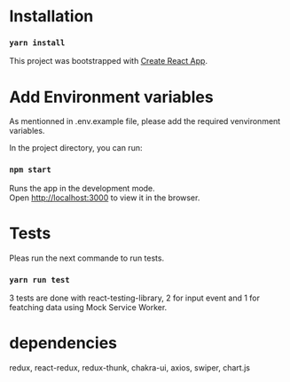 # Installation

### `yarn install`

This project was bootstrapped with [Create React App](https://github.com/facebook/create-react-app).

# Add Environment variables
As mentionned in .env.example file, please add the required venvironment variables.

In the project directory, you can run:

### `npm start`

Runs the app in the development mode.\
Open [http://localhost:3000](http://localhost:3000) to view it in the browser.

# Tests
Pleas run the next commande to run tests.

### `yarn run test`

3 tests are done with react-testing-library, 2 for input event and 1 for featching data using Mock Service Worker.

# dependencies
redux, react-redux, redux-thunk, chakra-ui, axios, swiper, chart.js
